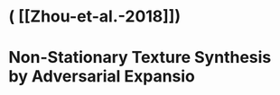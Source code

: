 # ( [[Zhou-et-al.-2018]])


Non-Stationary Texture Synthesis by Adversarial Expansio
========================================================



